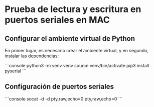 # Prueba de lectura y escritura en puertos seriales en MAC

## Configurar el ambiente virtual de Python

En primer lugar, es necesario crear el ambiente virtual, y en segundo, instalar las dependencias:

´´´console
python3 -m venv venv
source venv/bin/activate
pip3 install pyserial
´´´

## Configuración de puertos seriales

´´´console
socat -d -d pty,raw,echo=0 pty,raw,echo=0
´´´
